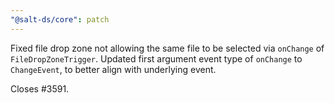 ```yaml
---
"@salt-ds/core": patch
---
```


Fixed file drop zone not allowing the same file to be selected via `onChange` of `FileDropZoneTrigger`.
Updated first argument event type of `onChange` to `ChangeEvent`, to better align with underlying event.

Closes #3591.
